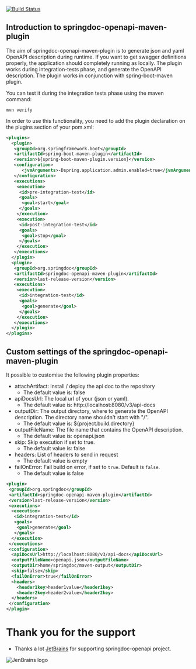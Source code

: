 [![Build Status](https://ci-cd.springdoc.org:8443/view/springdoc-openapi-maven/job/springdoc-openapi-maven-plugin-IC/badge/icon)](https://ci-cd.springdoc.org:8443/view/springdoc-openapi-maven/job/springdoc-openapi-maven-plugin-IC/)
## **Introduction to springdoc-openapi-maven-plugin**

The aim of springdoc-openapi-maven-plugin is to generate json and yaml OpenAPI description during runtime. If you want to get swagger definitions properly, the application should completely running as locally.
The plugin works during integration-tests phase, and generate the OpenAPI description. 
The plugin works in conjunction with spring-boot-maven plugin. 

You can test it during the integration tests phase using the maven command:

```shell
mvn verify
```

In order to use this functionality, you need to add the plugin declaration on the plugins section of your pom.xml:

```xml
<plugins>
  <plugin>
   <groupId>org.springframework.boot</groupId>
   <artifactId>spring-boot-maven-plugin</artifactId>
   <version>${spring-boot-maven-plugin.version}</version>
   <configuration>
      <jvmArguments>-Dspring.application.admin.enabled=true</jvmArguments>
   </configuration>
   <executions>
    <execution>
     <id>pre-integration-test</id>
     <goals>
      <goal>start</goal>
     </goals>
    </execution>
    <execution>
     <id>post-integration-test</id>
     <goals>
      <goal>stop</goal>
     </goals>
    </execution>
   </executions>
  </plugin>
  <plugin>
   <groupId>org.springdoc</groupId>
   <artifactId>springdoc-openapi-maven-plugin</artifactId>
   <version>last-release-version</version>
   <executions>
    <execution>
     <id>integration-test</id>
     <goals>
      <goal>generate</goal>
     </goals>
    </execution>
   </executions>
  </plugin>
</plugins>
```
			
## **Custom settings of the springdoc-openapi-maven-plugin**

It possible to customise the following plugin properties:
*   attachArtifact: install / deploy the api doc to the repository
    * The default value is: false
*   apiDocsUrl: The local url of your (json or yaml). 
    * The default value is: http://localhost:8080/v3/api-docs
*  outputDir: The output directory, where to generate the OpenAPI description. The directory name shouldn't start with "/".
    * The default value is: ${project.build.directory}
*   outputFileName: The file name that contains the OpenAPI description.  
    * The default value is: openapi.json
*   skip: Skip execution if set to true.
    * The default value is: false
*   headers: List of headers to send in request
    * The default value is empty
*   failOnError: Fail build on error, if set to `true`. Default is `false`.
    * The default value is false

```xml
<plugin>
 <groupId>org.springdoc</groupId>
 <artifactId>springdoc-openapi-maven-plugin</artifactId>
 <version>last-release-version</version>
 <executions>
  <execution>
   <id>integration-test</id>
   <goals>
    <goal>generate</goal>
   </goals>
  </execution>
 </executions>
 <configuration>
  <apiDocsUrl>http://localhost:8080/v3/api-docs</apiDocsUrl>
  <outputFileName>openapi.json</outputFileName>
  <outputDir>home/springdoc/maven-output</outputDir>
  <skip>false</skip>
  <failOnError>true</failOnError>
  <headers>
    <header1key>header1value</header1key>
    <header2key>header2value</header2key>
  </headers>
 </configuration>
</plugin>
```

# **Thank you for the support**

* Thanks a lot [JetBrains](https://www.jetbrains.com/?from=springdoc-openapi) for supporting springdoc-openapi project.

![JenBrains logo](https://springdoc.org/img/jetbrains.svg)
